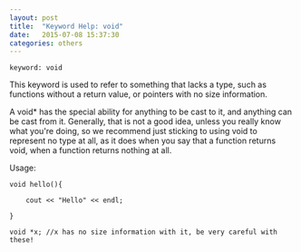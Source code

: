 ```yaml
---
layout: post
title:  "Keyword Help: void"
date:   2015-07-08 15:37:30
categories: others
---
```


	keyword: void

This keyword is used to refer to something that lacks a type, such as functions without a return value, or pointers with no size information.

A void* has the special ability for anything to be cast to it, and anything can be cast from it. Generally, that is not a good idea, unless you really know what you're doing, so we recommend just sticking to using void to represent no type at all, as it does when you say that a function returns void, when a function returns nothing at all.

Usage:

	void hello(){

		cout << "Hello" << endl;

	}

	void *x; //x has no size information with it, be very careful with these!
